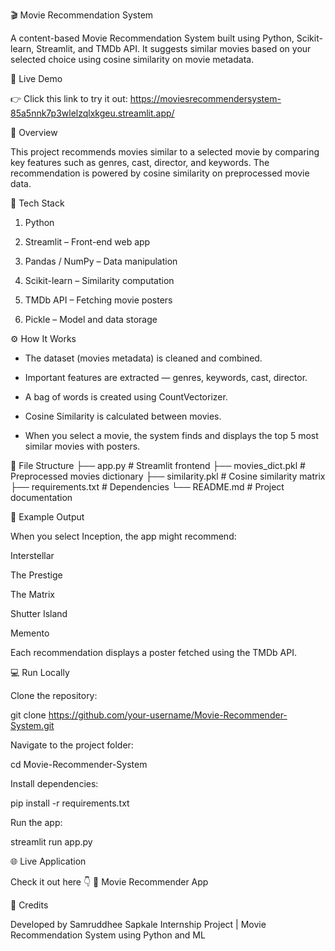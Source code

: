 🎬 Movie Recommendation System

A content-based Movie Recommendation System built using Python, Scikit-learn, Streamlit, and TMDb API.
It suggests similar movies based on your selected choice using cosine similarity on movie metadata.

🚀 Live Demo

👉 Click this link to try it out:
https://moviesrecommendersystem-85a5nnk7p3wlelzqlxkgeu.streamlit.app/

📖 Overview

This project recommends movies similar to a selected movie by comparing key features such as genres, cast, director, and keywords.
The recommendation is powered by cosine similarity on preprocessed movie data.

🧠 Tech Stack

1. Python

2. Streamlit – Front-end web app

3. Pandas / NumPy – Data manipulation

4. Scikit-learn – Similarity computation

5. TMDb API – Fetching movie posters

6. Pickle – Model and data storage

⚙️ How It Works

- The dataset (movies metadata) is cleaned and combined.

- Important features are extracted — genres, keywords, cast, director.

- A bag of words is created using CountVectorizer.

- Cosine Similarity is calculated between movies.

- When you select a movie, the system finds and displays the top 5 most similar movies with posters.

🧾 File Structure
├── app.py                  # Streamlit frontend
├── movies_dict.pkl         # Preprocessed movies dictionary
├── similarity.pkl          # Cosine similarity matrix
├── requirements.txt        # Dependencies
└── README.md               # Project documentation

🧩 Example Output

When you select Inception, the app might recommend:

Interstellar

The Prestige

The Matrix

Shutter Island

Memento

Each recommendation displays a poster fetched using the TMDb API.

💻 Run Locally

Clone the repository:

git clone https://github.com/your-username/Movie-Recommender-System.git


Navigate to the project folder:

cd Movie-Recommender-System


Install dependencies:

pip install -r requirements.txt


Run the app:

streamlit run app.py

🌐 Live Application

Check it out here 👇
🔗 Movie Recommender App

🏅 Credits

Developed by Samruddhee Sapkale
Internship Project | Movie Recommendation System using Python and ML
